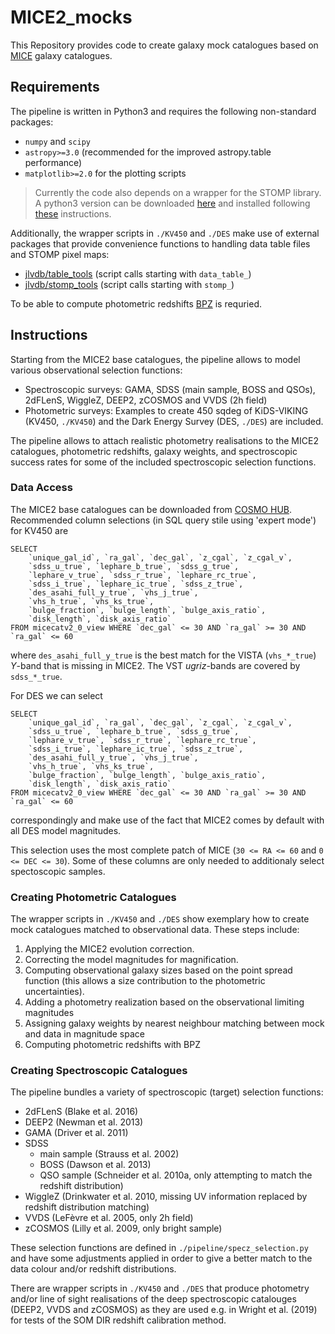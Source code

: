 # MICE2_mocks

This Repository provides code to create galaxy mock catalogues based on
[MICE](http://maia.ice.cat/mice/) galaxy catalogues.


## Requirements

The pipeline is written in Python3 and requires the following non-standard
packages:
- `numpy` and `scipy`
- `astropy>=3.0` (recommended for the improved astropy.table performance)
- `matplotlib>=2.0` for the plotting scripts

> Currently the code also depends on a wrapper for the STOMP library. A python3
version can be downloaded [here](https://github.com/jlvdb/astro-stomp3) and
installed following
[these](https://github.com/morriscb/the-wizz/wiki/Stomp-Installation)
instructions.

Additionally, the wrapper scripts in `./KV450` and `./DES` make use of
external packages that provide convenience functions to handling data table
files and STOMP pixel maps:
- [jlvdb/table_tools](https://github.com/jlvdb/table_tools) (script calls
starting with `data_table_`)
- [jlvdb/stomp_tools](https://github.com/jlvdb/stomp_tools) (script calls
starting with `stomp_`)

To be able to compute photometric redshifts
[BPZ](http://www.stsci.edu/~dcoe/BPZ/) is requried.


## Instructions

Starting from the MICE2 base catalogues, the pipeline allows to model various
observational selection functions:

- Spectroscopic surveys: GAMA, SDSS (main sample, BOSS and QSOs), 2dFLenS,
WiggleZ, DEEP2, zCOSMOS and VVDS (2h field)
- Photometric surveys: Examples to create 450 sqdeg of KiDS-VIKING (KV450,
`./KV450`) and the Dark Energy Survey (DES, `./DES`) are included.

The pipeline allows to attach realistic photometry realisations to the MICE2
catalogues, photometric redshifts, galaxy weights, and spectroscopic success
rates for some of the included spectroscopic selection functions.


### Data Access

The MICE2 base catalogues can be downloaded from
[COSMO HUB](https://cosmohub.pic.es/). Recommended column selections (in SQL
query stile using 'expert mode') for KV450 are

```
SELECT
    `unique_gal_id`, `ra_gal`, `dec_gal`, `z_cgal`, `z_cgal_v`,
    `sdss_u_true`, `lephare_b_true`, `sdss_g_true`,
    `lephare_v_true`, `sdss_r_true`, `lephare_rc_true`,
    `sdss_i_true`, `lephare_ic_true`, `sdss_z_true`,
    `des_asahi_full_y_true`, `vhs_j_true`,
    `vhs_h_true`, `vhs_ks_true`,
    `bulge_fraction`, `bulge_length`, `bulge_axis_ratio`,
    `disk_length`, `disk_axis_ratio`
FROM micecatv2_0_view WHERE `dec_gal` <= 30 AND `ra_gal` >= 30 AND `ra_gal` <= 60
```
where `des_asahi_full_y_true` is the best match for the VISTA (`vhs_*_true`)
_Y_-band that is missing in MICE2. The VST _ugriz_-bands are covered by
`sdss_*_true`.

For DES we can select
```
SELECT
    `unique_gal_id`, `ra_gal`, `dec_gal`, `z_cgal`, `z_cgal_v`,
    `sdss_u_true`, `lephare_b_true`, `sdss_g_true`,
    `lephare_v_true`, `sdss_r_true`, `lephare_rc_true`,
    `sdss_i_true`, `lephare_ic_true`, `sdss_z_true`,
    `des_asahi_full_y_true`, `vhs_j_true`,
    `vhs_h_true`, `vhs_ks_true`,
    `bulge_fraction`, `bulge_length`, `bulge_axis_ratio`,
    `disk_length`, `disk_axis_ratio`
FROM micecatv2_0_view WHERE `dec_gal` <= 30 AND `ra_gal` >= 30 AND `ra_gal` <= 60
```
correspondingly and make use of the fact that MICE2 comes by default with all
DES model magnitudes.

This selection uses the most complete patch of MICE (`30 <= RA <= 60` and
`0 <= DEC <= 30`). Some of these columns are only needed to additionaly select
spectoscopic samples.


### Creating Photometric Catalogues

The wrapper scripts in `./KV450` and `./DES` show exemplary how to create
mock catalogues matched to observational data. These steps include:

1. Applying the MICE2 evolution correction.
2. Correcting the model magnitudes for magnification.
3. Computing observational galaxy sizes based on the point spread function
(this allows a size contribution to the photometric uncertainties).
4. Adding a photometry realization based on the observational limiting
magnitudes
5. Assigning galaxy weights by nearest neighbour matching between mock and data
in magnitude space
6. Computing photometric redshifts with BPZ


### Creating Spectroscopic Catalogues

The pipeline bundles a variety of spectroscopic (target) selection functions:
- 2dFLenS (Blake et al. 2016)
- DEEP2 (Newman et al. 2013)
- GAMA (Driver et al. 2011)
- SDSS
  - main sample (Strauss et al. 2002)
  - BOSS (Dawson et al. 2013)
  - QSO sample (Schneider et al. 2010a, only attempting to match the redshift 
    distribution)
- WiggleZ (Drinkwater et al. 2010, missing UV information replaced by redshift 
  distribution matching)
- VVDS (LeFèvre et al. 2005, only 2h field)
- zCOSMOS (Lilly et al. 2009, only bright sample)

These selection functions are defined in `./pipeline/specz_selection.py` and
have some adjustments applied in order to give a better match to the data
colour and/or redshift distributions.

There are wrapper scripts in `./KV450` and `./DES` that produce photometry
and/or line of sight realisations of the deep spectroscopic catalouges (DEEP2,
VVDS and zCOSMOS) as they are used e.g. in Wright et al. (2019) for tests of
the SOM DIR redshift calibration method.
